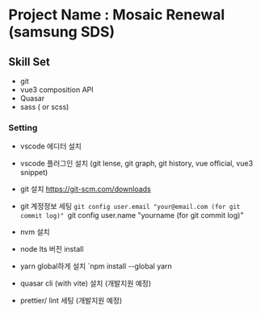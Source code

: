 # Project Name : Mosaic Renewal (samsung SDS) 
## Skill Set
- git
- vue3 composition API
- Quasar
- sass ( or scss)


### Setting
- vscode 에디터 설치
- vscode 플러그인 설치 (git lense, git graph, git history, vue official, vue3 snippet)
- git 설치
  https://git-scm.com/downloads
- git 계정정보 세팅
  `git config user.email "your@email.com (for git commit log)"
  `git config user.name "yourname (for git commit log)"
- nvm 설치
- node lts 버전 install 
- yarn global하게 설치
  `npm install --global yarn


- quasar cli (with vite) 설치 (개발지원 예정)
- prettier/ lint 세팅 (개발지원 예정)